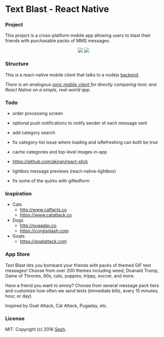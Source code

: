 # Text Blast - React Native

### Project

This project is a cross-platform mobile app allowing users to blast their friends with purchasable packs of MMS messages.

<p align="center">
  <img src="http://a5.mzstatic.com/us/r30/Purple69/v4/fb/c8/0f/fbc80f3b-38f1-42df-318a-beb8b5412c8b/screen322x572.jpeg"/>
  <img src="http://a1.mzstatic.com/us/r30/Purple69/v4/d0/43/31/d0433147-9553-4cdd-9a43-2586b941dad1/screen322x572.jpeg"/>
</p>

### Structure

This is a react-native mobile client that talks to a nodejs [backend](https://github.com/SeshApp/text-blast).

*There is an analogous [ionic mobile client](https://github.com/SeshApp/text-blast-ionic) for directly comparing Ionic and React Native on a simple, real-world app.*

### Todo

* order processing screen
* optional push notifications to notify sender of each message sent

* add category search
* fix category-list issue where loading and isRefreshing can both be true
* cache categories and top-level images in-app

* https://github.com/akiran/react-slick
* lightbox message previews (react-native-lightbox)
* fix some of the quirks with giftedform

### Inspiration

* Cats
  * http://www.catfacts.co
  * https://www.catattack.co
* Dogs
  * http://pugaday.co
  * https://corgisplash.com
* Goats
  * https://goatattack.com

### App Store

Text Blast lets you bombard your friends with packs of themed GIF text messages! Choose from over 200 themes including weed, Doanald Trump, Game of Thrones, 80s, cats, puppies, trippy, soccer, and more.

Have a friend you want to annoy? Choose from several message pack tiers and customize how often we send texts (immediate blitz, every 15 minutes, hour, or day).

Inspired by Goat Attack, Cat Attack, Pugaday, etc.

### License

MIT. Copyright (c) 2016 [Sesh](http://seshapp.com).
